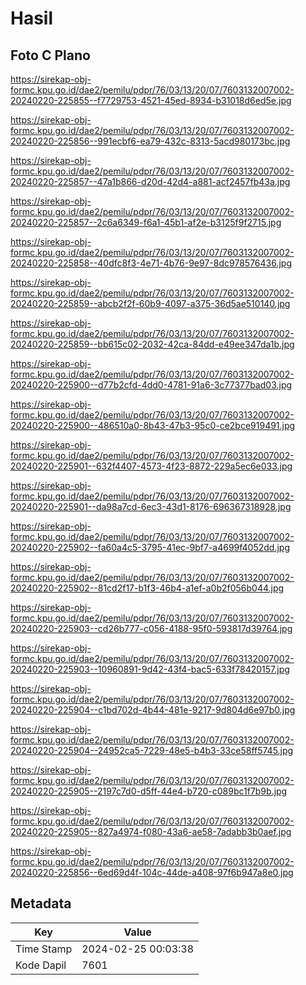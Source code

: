 # Hasil

## Foto C Plano

https://sirekap-obj-formc.kpu.go.id/dae2/pemilu/pdpr/76/03/13/20/07/7603132007002-20240220-225855--f7729753-4521-45ed-8934-b31018d6ed5e.jpg

https://sirekap-obj-formc.kpu.go.id/dae2/pemilu/pdpr/76/03/13/20/07/7603132007002-20240220-225856--991ecbf6-ea79-432c-8313-5acd980173bc.jpg

https://sirekap-obj-formc.kpu.go.id/dae2/pemilu/pdpr/76/03/13/20/07/7603132007002-20240220-225857--47a1b866-d20d-42d4-a881-acf2457fb43a.jpg

https://sirekap-obj-formc.kpu.go.id/dae2/pemilu/pdpr/76/03/13/20/07/7603132007002-20240220-225857--2c6a6349-f6a1-45b1-af2e-b3125f9f2715.jpg

https://sirekap-obj-formc.kpu.go.id/dae2/pemilu/pdpr/76/03/13/20/07/7603132007002-20240220-225858--40dfc8f3-4e71-4b76-9e97-8dc978576436.jpg

https://sirekap-obj-formc.kpu.go.id/dae2/pemilu/pdpr/76/03/13/20/07/7603132007002-20240220-225859--abcb2f2f-60b9-4097-a375-36d5ae510140.jpg

https://sirekap-obj-formc.kpu.go.id/dae2/pemilu/pdpr/76/03/13/20/07/7603132007002-20240220-225859--bb615c02-2032-42ca-84dd-e49ee347da1b.jpg

https://sirekap-obj-formc.kpu.go.id/dae2/pemilu/pdpr/76/03/13/20/07/7603132007002-20240220-225900--d77b2cfd-4dd0-4781-91a6-3c77377bad03.jpg

https://sirekap-obj-formc.kpu.go.id/dae2/pemilu/pdpr/76/03/13/20/07/7603132007002-20240220-225900--486510a0-8b43-47b3-95c0-ce2bce919491.jpg

https://sirekap-obj-formc.kpu.go.id/dae2/pemilu/pdpr/76/03/13/20/07/7603132007002-20240220-225901--632f4407-4573-4f23-8872-229a5ec6e033.jpg

https://sirekap-obj-formc.kpu.go.id/dae2/pemilu/pdpr/76/03/13/20/07/7603132007002-20240220-225901--da98a7cd-6ec3-43d1-8176-696367318928.jpg

https://sirekap-obj-formc.kpu.go.id/dae2/pemilu/pdpr/76/03/13/20/07/7603132007002-20240220-225902--fa60a4c5-3795-41ec-9bf7-a4699f4052dd.jpg

https://sirekap-obj-formc.kpu.go.id/dae2/pemilu/pdpr/76/03/13/20/07/7603132007002-20240220-225902--81cd2f17-b1f3-46b4-a1ef-a0b2f056b044.jpg

https://sirekap-obj-formc.kpu.go.id/dae2/pemilu/pdpr/76/03/13/20/07/7603132007002-20240220-225903--cd26b777-c056-4188-95f0-593817d39764.jpg

https://sirekap-obj-formc.kpu.go.id/dae2/pemilu/pdpr/76/03/13/20/07/7603132007002-20240220-225903--10960891-9d42-43f4-bac5-633f78420157.jpg

https://sirekap-obj-formc.kpu.go.id/dae2/pemilu/pdpr/76/03/13/20/07/7603132007002-20240220-225904--c1bd702d-4b44-481e-9217-9d804d6e97b0.jpg

https://sirekap-obj-formc.kpu.go.id/dae2/pemilu/pdpr/76/03/13/20/07/7603132007002-20240220-225904--24952ca5-7229-48e5-b4b3-33ce58ff5745.jpg

https://sirekap-obj-formc.kpu.go.id/dae2/pemilu/pdpr/76/03/13/20/07/7603132007002-20240220-225905--2197c7d0-d5ff-44e4-b720-c089bc1f7b9b.jpg

https://sirekap-obj-formc.kpu.go.id/dae2/pemilu/pdpr/76/03/13/20/07/7603132007002-20240220-225905--827a4974-f080-43a6-ae58-7adabb3b0aef.jpg

https://sirekap-obj-formc.kpu.go.id/dae2/pemilu/pdpr/76/03/13/20/07/7603132007002-20240220-225856--6ed69d4f-104c-44de-a408-97f6b947a8e0.jpg


## Metadata

| Key        | Value               |
| ---------- | ------------------- |
| Time Stamp | 2024-02-25 00:03:38 |
| Kode Dapil | 7601                |



